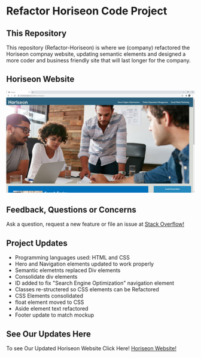 # Refactor Horiseon Code Project

## This Repository
This repository (Refactor-Horiseon) is where we (company) refactored the Horiseon compnay website, updating semantic elements and designed a more coder and business friendly site that will last longer for the company. 

## Horiseon Website
![Image of Horiseon Website](https://github.com/MLemke24/Refactor-Horiseon/blob/main/Develop/assets/images/Horiseon%20Readme%20Image.jpg)

## Feedback, Questions or Concerns
Ask a question, request a new feature or file an issue at [Stack Overflow!](https://stackoverflow.com/users/14903519/matthew-lemke?tab=profile)


## Project Updates

* Programming languages used: HTML and CSS
* Hero and Navigation elements updated to work properly
* Semantic elemetnts replaced Div elements
* Consolidate div elements
* ID added to fix "Search Engine Optimization" navigation element
* Classes re-structered so CSS elements can be Refactored
* CSS Elements consolidated 
* float element moved to CSS
* Aside element text refactored
* Footer update to match mockup

##  See Our Updates Here
To see Our Updated Horiseon Website Click Here! [Horiseon Website!](https://mlemke24.github.io/Refactor-Horiseon/)